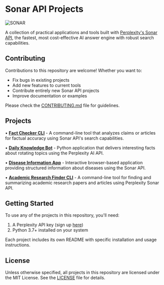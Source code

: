# Sonar API Projects

![SONAR](assets/perplexity-sonar.png)

A collection of practical applications and tools built with [Perplexity's Sonar API](https://sonar.perplexity.ai/), the fastest, most cost-effective AI answer engine with robust search capabilities.

## Contributing

Contributions to this repository are welcome! Whether you want to:

- Fix bugs in existing projects
- Add new features to current tools
- Contribute entirely new Sonar API projects
- Improve documentation or examples

Please check the [CONTRIBUTING.md](./CONTRIBUTING.md) file for guidelines.


## Projects

• **[Fact Checker CLI](sonar-use-cases/fact_checker_cli/)** - A command-line tool that analyzes claims or articles for factual accuracy using Sonar API's search capabilities.

• **[Daily Knowledge Bot](sonar-use-cases/daily_knowledge_bot/)** - Python application that delivers interesting facts about rotating topics using the Perplexity AI API.

• **[Disease Information App](sonar-use-cases/disease_qa/)** - Interactive browser-based application providing structured information about diseases using the Sonar API.

• **[Academic Research Finder CLI](sonar-use-cases/research_finder/)** - A command-line tool for finding and summarizing academic research papers and articles using Perplexity Sonar API.

## Getting Started

To use any of the projects in this repository, you'll need:

1. A Perplexity API key (sign up [here](https://docs.perplexity.ai/guides/getting-started))
3. Python 3.7+ installed on your system

Each project includes its own README with specific installation and usage instructions.


## License

Unless otherwise specified, all projects in this repository are licensed under the MIT License. See the [LICENSE](./LICENSE) file for details.
